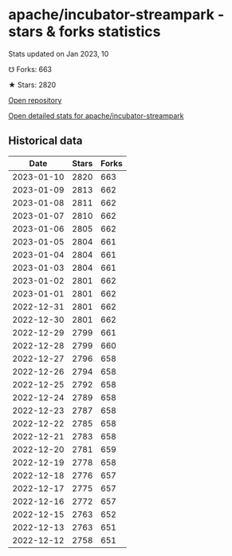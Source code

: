 # apache/incubator-streampark - stars & forks statistics

Stats updated on Jan 2023, 10

☋ Forks: 663

★ Stars: 2820

[Open repository](https://github.com/apache/incubator-streampark)

[Open detailed stats for apache/incubator-streampark](https://reviewgithub.com/rep/apache/incubator-streampark)

## Historical data
| Date | Stars | Forks |
|------|-------|-------|
| 2023-01-10 | 2820 | 663 | 
| 2023-01-09 | 2813 | 662 | 
| 2023-01-08 | 2811 | 662 | 
| 2023-01-07 | 2810 | 662 | 
| 2023-01-06 | 2805 | 662 | 
| 2023-01-05 | 2804 | 661 | 
| 2023-01-04 | 2804 | 661 | 
| 2023-01-03 | 2804 | 661 | 
| 2023-01-02 | 2801 | 662 | 
| 2023-01-01 | 2801 | 662 | 
| 2022-12-31 | 2801 | 662 | 
| 2022-12-30 | 2801 | 662 | 
| 2022-12-29 | 2799 | 661 | 
| 2022-12-28 | 2799 | 660 | 
| 2022-12-27 | 2796 | 658 | 
| 2022-12-26 | 2794 | 658 | 
| 2022-12-25 | 2792 | 658 | 
| 2022-12-24 | 2789 | 658 | 
| 2022-12-23 | 2787 | 658 | 
| 2022-12-22 | 2785 | 658 | 
| 2022-12-21 | 2783 | 658 | 
| 2022-12-20 | 2781 | 659 | 
| 2022-12-19 | 2778 | 658 | 
| 2022-12-18 | 2776 | 657 | 
| 2022-12-17 | 2775 | 657 | 
| 2022-12-16 | 2772 | 657 | 
| 2022-12-15 | 2763 | 652 | 
| 2022-12-13 | 2763 | 651 | 
| 2022-12-12 | 2758 | 651 | 

